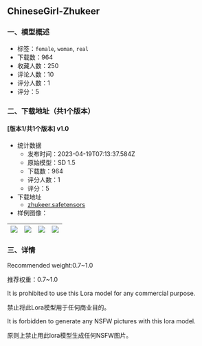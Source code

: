 ## ChineseGirl-Zhukeer
### 一、模型概述

- 标签：`female`, `woman`, `real`
- 下载数：964
- 收藏人数：250
- 评论人数：10
- 评分人数：1
- 评分：5

### 二、下载地址（共1个版本）

#### [版本1/共1个版本] v1.0

- 统计数据
  - 发布时间：2023-04-19T07:13:37.584Z
  - 原始模型：SD 1.5
  - 下载数：964
  - 评分人数：1
  - 评分：5
- 下载地址
  - [zhukeer.safetensors](https://civitai.com/api/download/models/49668)
- 样例图像：

| <img src="https://image.civitai.com/xG1nkqKTMzGDvpLrqFT7WA/7dd7fe5f-2a2f-46e2-a7e6-b572a61e9000/width=450/533911.jpeg" /> | <img src="https://image.civitai.com/xG1nkqKTMzGDvpLrqFT7WA/f98719fd-8869-44a7-8079-13a4dc498100/width=450/533915.jpeg" /> | <img src="https://image.civitai.com/xG1nkqKTMzGDvpLrqFT7WA/20ffce1c-61d3-4690-480f-4757a7240a00/width=450/533913.jpeg" /> | <img src="https://image.civitai.com/xG1nkqKTMzGDvpLrqFT7WA/fc3ef948-325c-43d6-a327-38cd35e93900/width=450/533914.jpeg" /> |
| ---- | ---- | ---- | ---- |


### 三、详情
<p>Recommended weight:0.7~1.0</p><p>推荐权重：0.7~1.0</p><p></p><p>It is prohibited to use this Lora model for any commercial purpose.</p><p>禁止将此Lora模型用于任何商业目的。</p><p></p><p>It is forbidden to generate any NSFW pictures with this lora model.</p><p>原则上禁止用此lora模型生成任何NSFW图片。</p>